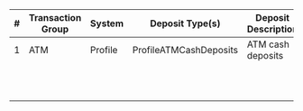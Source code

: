 | # | Transaction Group | System  | Deposit Type(s)        | Deposit Description | Withdrawal Type(s)               | Withdrawal Description  |
| - | ----------------- | ------- | ---------------------- | ------------------- | -------------------------------- | ----------------------- |
| 1 | ATM               | Profile | ProfileATMCashDeposits | ATM cash deposits   | ProfileATMCashWithdrawals        | ATM cash withdrawals    |
|   |                   |         |                        |                     | ProfileForeignATMCashWithdrawals | Foreign ATM withdrawals |
